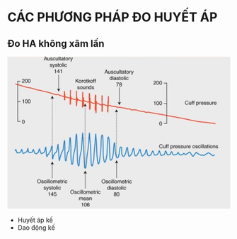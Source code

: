 # CÁC PHƯƠNG PHÁP ĐO HUYẾT ÁP
## Đo HA không xâm lấn
![Các phương pháp đo HA-1715613189898.jpeg](../200%20FILES/201%20Image/image/C%C3%A1c%20ph%C6%B0%C6%A1ng%20ph%C3%A1p%20%C4%91o%20HA-1715613189898.jpeg)
- Huyết áp kế
- Dao động kế